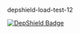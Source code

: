 depshield-load-test-12

[![DepShield Badge](https://cpeters2.dev.depshield.sonatype.org/badges/depshield-load-cpeters2d/depshield-load-test-12/depshield.svg)](https://sonatype.github.io/depshield-github-pages)
